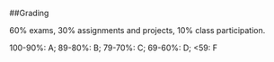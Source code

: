 ##Grading

60% exams, 30% assignments and projects, 10% class participation. 

100-90%: A; 89-80%: B; 79-70%: C; 69-60%: D; <59: F
